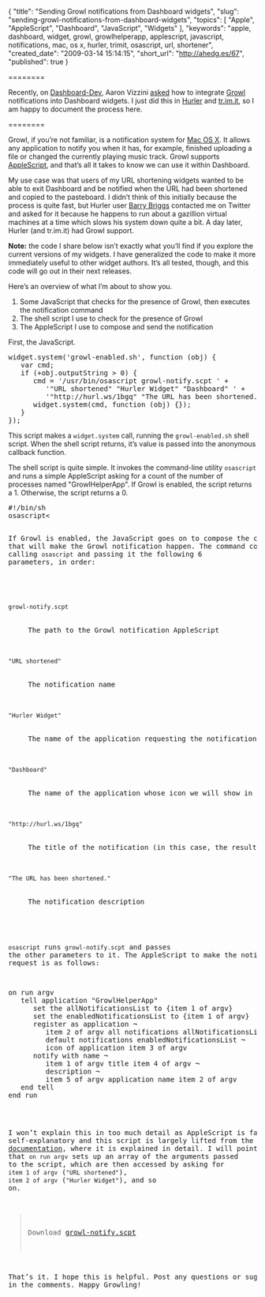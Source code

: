 {
  "title": "Sending Growl notifications from Dashboard widgets",
  "slug": "sending-growl-notifications-from-dashboard-widgets",
  "topics": [
    "Apple",
    "AppleScript",
    "Dashboard",
    "JavaScript",
    "Widgets"
  ],
  "keywords": "apple, dashboard, widget, growl, growlhelperapp, applescript, javascript, notifications, mac, os x, hurler, trimit, osascript, url, shortener",
  "created_date": "2009-03-14 15:14:15",
  "short_url": "http://ahedg.es/67",
  "published": true
}

========

Recently, on [Dashboard-Dev](http://lists.apple.com/mailman/listinfo/dashboard-dev), Aaron Vizzini [asked](http://lists.apple.com/archives/Dashboard-dev/2009/Mar/msg00015.html) how to integrate [Growl](http://growl.info/) notifications into Dashboard widgets. I just did this in [Hurler](http://andrew.hedges.name/widgets/#hurler) and [tr.im.it](http://andrew.hedges.name/widgets/#trimit), so I am happy to document the process here.

========

Growl, if you’re not familiar, is a notification system for [Mac OS X](http://www.apple.com/macosx/). It allows any application to notify you when it has, for example, finished uploading a file or changed the currently playing music track. Growl supports [AppleScript](http://www.apple.com/applescript/), and that’s all it takes to know we can use it within Dashboard.

My use case was that users of my URL shortening widgets wanted to be able to exit Dashboard and be notified when the URL had been shortened and copied to the pasteboard. I didn’t think of this initially because the process is quite fast, but Hurler user [Barry Briggs](https://twitter.com/quiffboy) contacted me on Twitter and asked for it because he happens to run about a gazillion virtual machines at a time which slows his system down quite a bit. A day later, Hurler (and tr.im.it) had Growl support.

**Note:** the code I share below isn’t exactly what you’ll find if you explore the current versions of my widgets. I have generalized the code to make it more immediately useful to other widget authors. It’s all tested, though, and this code will go out in their next releases.

Here’s an overview of what I’m about to show you.

1. Some JavaScript that checks for the presence of Growl, then executes the notification command
2. The shell script I use to check for the presence of Growl
3. The AppleScript I use to compose and send the notification

First, the JavaScript.

<pre class="sh_javascript">
widget.system('growl-enabled.sh', function (obj) {
   var cmd;
   if (+obj.outputString > 0) {
      cmd = '/usr/bin/osascript growl-notify.scpt ' +
         '"URL shortened" "Hurler Widget" "Dashboard" ' +
         '"http://hurl.ws/1bgq" "The URL has been shortened."';
      widget.system(cmd, function (obj) {});
   }
});
</pre>

This script makes a <code>widget.system</code> call, running the <code>growl-enabled.sh</code> shell script. When the shell script returns, it’s value is passed into the anonymous callback function.

The shell script is quite simple. It invokes the command-line utility <code>osascript</code> and runs a simple AppleScript asking for a count of the number of processes named "GrowlHelperApp". If Growl is enabled, the script returns a 1. Otherwise, the script returns a 0.

<pre class="sh_sh">
#!/bin/sh
osascript<<END
tell application "System Events"
   return count of (every process whose name is "GrowlHelperApp")
end tell
END
</pre>

If Growl is enabled, the JavaScript goes on to compose the command that will make the Growl notification happen. The command consists of calling `osascript` and passing it the following 6 parameters, in order:

<dl>
  <dt><code>growl-notify.scpt</code></dt>
    <dd>The path to the Growl notification AppleScript<br><br></dd>
  <dt><code>"URL shortened"</code></dt>
    <dd>The notification name<br><br></dd>
  <dt><code>"Hurler Widget"</code></dt>
    <dd>The name of the application requesting the notification<br><br></dd>
  <dt><code>"Dashboard"</code></dt>
    <dd>The name of the application whose icon we will show in the notification<br><br></dd>
  <dt><code>"http://hurl.ws/1bgq"</code></dt>
    <dd>The title of the notification (in this case, the result of the URL shortening call)<br><br></dd>
  <dt><code>"The URL has been shortened."</code></dt>
    <dd>The notification description</dd>
</dl>

`osascript` runs `growl-notify.scpt` and passes the other parameters to it. The AppleScript to make the notification request is as follows:

<pre class="sh_pascal">
on run argv
   tell application "GrowlHelperApp"
      set the allNotificationsList to {item 1 of argv}
      set the enabledNotificationsList to {item 1 of argv}
      register as application ¬
         item 2 of argv all notifications allNotificationsList ¬
         default notifications enabledNotificationsList ¬
         icon of application item 3 of argv
      notify with name ¬
         item 1 of argv title item 4 of argv ¬
         description ¬
         item 5 of argv application name item 2 of argv
   end tell
end run
</pre>

I won’t explain this in too much detail as AppleScript is fairly self-explanatory and this script is largely lifted from the [Growl documentation](http://growl.info/documentation/applescript-support.php), where it is explained in detail. I will point out that `on run argv` sets up an array of the arguments passed to the script, which are then accessed by asking for `item 1 of argv` (`"URL shortened"`), `item 2 of argv` (`"Hurler Widget"`), and so on.

> Download [growl-notify.scpt](http://segdeha.com/blog/assets/files/growl-notify.scpt.zip)

That’s it. I hope this is helpful. Post any questions or suggestions in the comments. Happy Growling!
